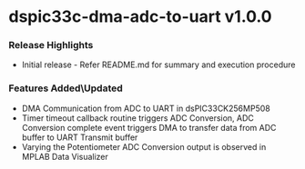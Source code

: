 # dspic33c-dma-adc-to-uart v1.0.0

### Release Highlights

- Initial release - Refer README.md for summary and execution procedure

### Features Added\Updated

- DMA Communication from ADC to UART in dsPIC33CK256MP508
- Timer timeout callback routine triggers ADC Conversion, ADC Conversion complete event triggers DMA to transfer data from ADC buffer to UART Transmit buffer
- Varying the Potentiometer ADC Conversion output is observed in MPLAB Data Visualizer

